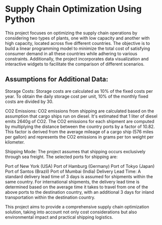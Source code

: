 
# Supply Chain Optimization Using Python

This project focuses on optimizing the supply chain operations by considering two types of plants, one with low capacity and another with high capacity, located across five different countries. The objective is to build a linear programming model to minimize the total cost of satisfying consumer demand in all these countries while adhering to various constraints. Additionally, the project incorporates data visualization and interactive widgets to facilitate the comparison of different scenarios.


## Assumptions for Additional Data:
Storage Costs: Storage costs are calculated as 10% of the fixed costs per year. To obtain the daily storage cost per unit, 10% of the monthly fixed costs are divided by 30.

CO2 Emissions: CO2 emissions from shipping are calculated based on the assumption that cargo ships run on diesel. It's estimated that 1 liter of diesel emits 2640g of CO2. The CO2 emissions for each shipment are computed by multiplying the distance between the country ports by a factor of 10.82. This factor is derived from the average mileage of a cargo ship (576 miles per gallon) and represents the CO2 emissions in grams per ton weight per kilometer.

Shipping Mode: The project assumes that shipping occurs exclusively through sea freight. The selected ports for shipping are:

Port of New York (USA)
Port of Hamburg (Germany)
Port of Tokyo (Japan)
Port of Santos (Brazil)
Port of Mumbai (India)
Delivery Lead Time: A standard delivery lead time of 3 days is assumed for shipments within the same country. For international shipments, the delivery lead time is determined based on the average time it takes to travel from one of the above ports to the destination country, with an additional 3 days for inland transportation within the destination country.

This project aims to provide a comprehensive supply chain optimization solution, taking into account not only cost considerations but also environmental impact and practical shipping logistics.

